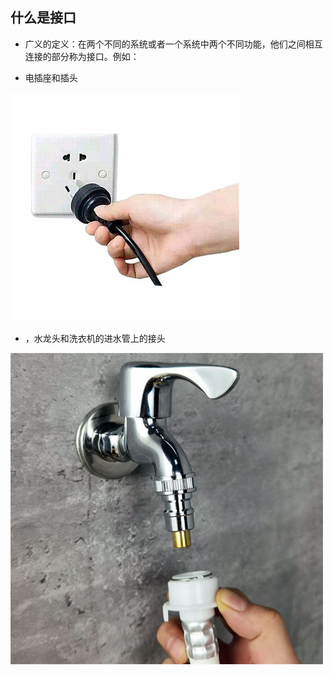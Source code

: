 ## 什么是接口

- 广义的定义：在两个不同的系统或者一个系统中两个不同功能，他们之间相互连接的部分称为接口。例如：

- 电插座和插头

![输入图片说明](assets/12457685.jpg)

- ，水龙头和洗衣机的进水管上的接头

![输入图片说明](assets/30119482.jfif)